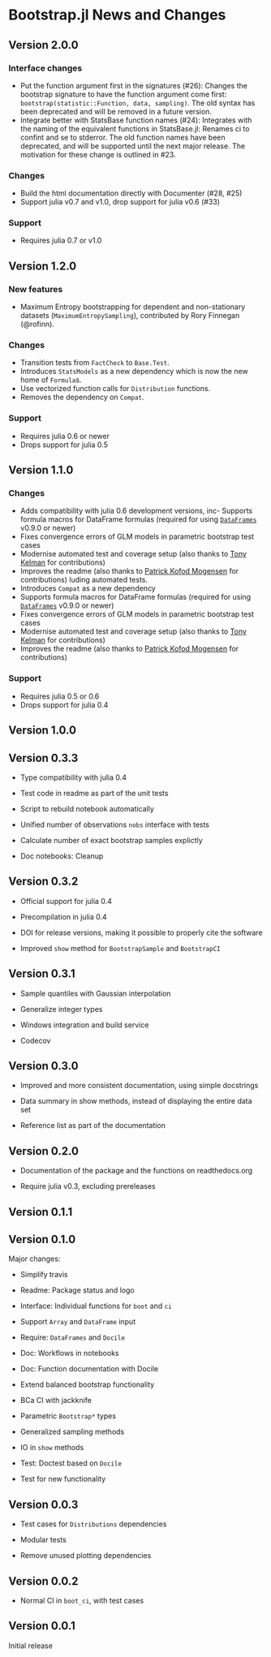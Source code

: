# Bootstrap.jl News and Changes

## Version 2.0.0

### Interface changes

- Put the function argument first in the signatures (#26): Changes the bootstrap signature to have the function argument come first: `bootstrap(statistic::Function, data, sampling)`. The old syntax has been deprecated and will be removed in a future version.
- Integrate better with StatsBase function names (#24): Integrates with the naming of the equivalent functions in StatsBase.jl: Renames ci to confint and se to stderror. The old function names have been deprecated, and will be supported until the next major release. The motivation for these change is outlined in #23.

### Changes

- Build the html documentation directly with Documenter (#28, #25)
- Support julia v0.7 and v1.0, drop support for julia v0.6 (#33)

### Support

- Requires julia 0.7 or v1.0


## Version 1.2.0

### New features

- Maximum Entropy bootstrapping for dependent and non-stationary datasets
  (`MaximumEntropySampling`), contributed by Rory Finnegan (@rofinn).

### Changes

- Transition tests from `FactCheck` to `Base.Test`.
- Introduces `StatsModels` as a new dependency which is now the new home of `Formula`s.
- Use vectorized function calls for `Distribution` functions.
- Removes the dependency on `Compat`.


### Support

- Requires julia 0.6 or newer
- Drops support for julia 0.5


## Version 1.1.0

### Changes

- Adds compatibility with julia 0.6 development versions, inc- Supports formula macros for DataFrame formulas (required for using [`DataFrames`](https://github.com/JuliaData/DataFrames.jl/pull/1170) v0.9.0 or newer)
- Fixes convergence errors of GLM models in parametric bootstrap test cases
- Modernise automated test and coverage setup (also thanks to [Tony Kelman](https://github.com/tkelman) for contributions)
- Improves the readme (also thanks to [Patrick Kofod Mogensen](https://github.com/pkofod) for contributions)
luding automated tests.
- Introduces `Compat` as a new dependency
- Supports formula macros for DataFrame formulas (required for using [`DataFrames`](https://github.com/JuliaData/DataFrames.jl/pull/1170) v0.9.0 or newer)
- Fixes convergence errors of GLM models in parametric bootstrap test cases
- Modernise automated test and coverage setup (also thanks to [Tony Kelman](https://github.com/tkelman) for contributions)
- Improves the readme (also thanks to [Patrick Kofod Mogensen](https://github.com/pkofod) for contributions)


### Support

- Requires julia 0.5 or 0.6
- Drops support for julia 0.4


## Version 1.0.0


## Version 0.3.3

* Type compatibility with julia 0.4

* Test code in readme as part of the unit tests

* Script to rebuild notebook automatically

* Unified number of observations `nobs` interface with tests

* Calculate number of exact bootstrap samples explictly

* Doc notebooks: Cleanup


## Version 0.3.2

* Official support for julia 0.4

* Precompilation in julia 0.4

* DOI for release versions, making it possible to properly cite the software

* Improved `show` method for `BootstrapSample` and `BootstrapCI`


## Version 0.3.1

* Sample quantiles with Gaussian interpolation

* Generalize integer types

* Windows integration and build service

* Codecov


## Version 0.3.0

* Improved and more consistent documentation, using simple docstrings

* Data summary in show methods, instead of displaying the entire data set

* Reference list as part of the documentation


## Version 0.2.0

* Documentation of the package and the functions on readthedocs.org

* Require julia v0.3, excluding prereleases


## Version 0.1.1


## Version 0.1.0

Major changes:

* Simplify travis

* Readme: Package status and logo

* Interface: Individual functions for `boot` and `ci`

* Support `Array` and `DataFrame` input

* Require: `DataFrames` and `Docile`

* Doc: Workflows in notebooks

* Doc: Function documentation with Docile

* Extend balanced bootstrap functionality

* BCa CI with jackknife

* Parametric `Bootstrap*` types

* Generalized sampling methods

* IO in `show` methods

* Test: Doctest based on `Docile`

* Test for new functionality


## Version 0.0.3

* Test cases for `Distributions` dependencies

* Modular tests

* Remove unused plotting dependencies


## Version 0.0.2

* Normal CI in `boot_ci`, with test cases


## Version 0.0.1

Initial release
